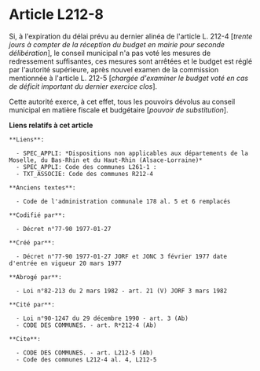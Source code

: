 # Article L212-8

Si, à l'expiration du délai prévu au dernier alinéa de l'article L. 212-4 [*trente jours à compter de la réception du budget
en mairie pour seconde délibération*], le conseil municipal n'a pas voté les mesures de redressement suffisantes, ces mesures
sont arrêtées et le budget est réglé par l'autorité supérieure, après nouvel examen de la commission mentionnée à l'article
L. 212-5 [*chargée d'examiner le budget voté en cas de déficit important du dernier exercice clos*].

Cette autorité exerce, à cet effet, tous les pouvoirs dévolus au conseil municipal en matière fiscale et budgétaire [*pouvoir
de substitution*].

**Liens relatifs à cet article**

	**Liens**:

	  - SPEC_APPLI: *Dispositions non applicables aux départements de la Moselle, du Bas-Rhin et du Haut-Rhin (Alsace-Lorraine)*
	  - SPEC_APPLI: Code des communes L261-1 :
	  - TXT_ASSOCIE: Code des communes R212-4

	**Anciens textes**:

	  - Code de l'administration communale 178 al. 5 et 6 remplacés

	**Codifié par**:

	  - Décret n°77-90 1977-01-27

	**Créé par**:

	  - Décret n°77-90 1977-01-27 JORF et JONC 3 février 1977 date d'entrée en vigueur 20 mars 1977

	**Abrogé par**:

	  - Loi n°82-213 du 2 mars 1982 - art. 21 (V) JORF 3 mars 1982

	**Cité par**:

	  - Loi n°90-1247 du 29 décembre 1990 - art. 3 (Ab)
	  - CODE DES COMMUNES. - art. R*212-4 (Ab)

	**Cite**:

	  - CODE DES COMMUNES. - art. L212-5 (Ab)
	  - Code des communes L212-4 al. 4, L212-5

